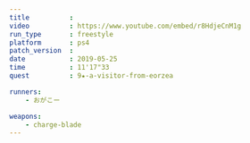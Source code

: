 ```yaml
---
title          :
video          : https://www.youtube.com/embed/r8HdjeCnM1g
run_type       : freestyle
platform       : ps4
patch_version  :
date           : 2019-05-25
time           : 11'17"33
quest          : 9★-a-visitor-from-eorzea

runners:
    - おがこー

weapons:
    - charge-blade
---
```


